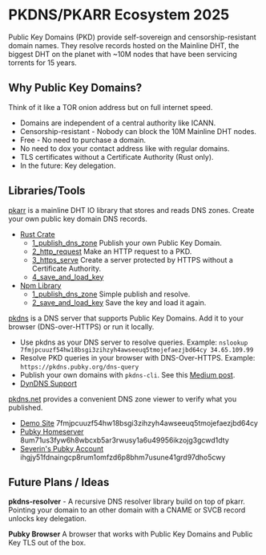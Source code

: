 # PKDNS/PKARR Ecosystem 2025


Public Key Domains (PKD) provide self-sovereign and censorship-resistant domain names. They resolve records hosted on the Mainline DHT, the biggest DHT on the planet with ~10M nodes that have been servicing torrents for 15 years.


## Why Public Key Domains?

Think of it like a TOR onion address but on full internet speed.

- Domains are independent of a central authority like ICANN.
- Censorship-resistant - Nobody can block the 10M Mainline DHT nodes.
- Free - No need to purchase a domain.
- No need to dox your contact address like with regular domains.
- TLS certificates without a Certificate Authority (Rust only).
- In the future: Key delegation.

## Libraries/Tools

[pkarr](https://github.com/pubky/pkarr/) is a mainline DHT IO library that stores and reads DNS zones. Create your own public key domain DNS records.
- [Rust Crate](https://crates.io/crates/pkarr)
    - [1_publish_dns_zone](./examples/1_publish_dns_zone.rs) Publish your own Public Key Domain.
    - [2_http_request](./examples/2_http_request.rs) Make an HTTP request to a PKD.
    - [3_https_serve](./examples/3_https_serve.rs) Create a server protected by HTTPS without a Certificate Authority.
    - [4_save_and_load_key](./examples/4_save_and_load_key.rs)
- [Npm Library](https://www.npmjs.com/package/@synonymdev/pkarr)
    - [1_publish_dns_zone](./nodejs/1_publish_dns_zone.ts) Simple publish and resolve.
    - [2_save_and_load_key](./nodejs/2_save_and_load_key.ts) Save the key and load it again.


[pkdns](https://github.com/pubky/pkdns/) is a DNS server that supports Public Key Domains. Add it to your browser (DNS-over-HTTPS) or run it locally. 
- Use pkdns as your DNS server to resolve queries. Example: `nslookup 7fmjpcuuzf54hw18bsgi3zihzyh4awseeuq5tmojefaezjbd64cy 34.65.109.99`
- Resolve PKD queries in your browser with DNS-Over-HTTPS. Example: `https://pkdns.pubky.org/dns-query`
- Publish your own domains with `pkdns-cli`. See this [Medium post](https://medium.com/pubky/how-to-host-a-public-key-domain-website-v0-6-0-ubuntu-24-04-57e6f2cb6f77).
- [DynDNS Support](https://github.com/pubky/pkdns/blob/master/docs/dyn-dns.md)


[pkdns.net](https://pkdns.net) provides a convenient DNS zone viewer to verify what you published.
- [Demo Site](https://pkdns.net/?id=7fmjpcuuzf54hw18bsgi3zihzyh4awseeuq5tmojefaezjbd64cy) 7fmjpcuuzf54hw18bsgi3zihzyh4awseeuq5tmojefaezjbd64cy
- [Pubky Homeserver](https://pkdns.net/?id=8um71us3fyw6h8wbcxb5ar3rwusy1a6u49956ikzojg3gcwd1dty) 8um71us3fyw6h8wbcxb5ar3rwusy1a6u49956ikzojg3gcwd1dty
- [Severin's Pubky Account](https://pkdns.net/?id=ihgjy51fdnaingcp8rum1omfzd6p8bhm7usune41grd97dho5cwy) ihgjy51fdnaingcp8rum1omfzd6p8bhm7usune41grd97dho5cwy

## Future Plans / Ideas

**pkdns-resolver** - A recursive DNS resolver library build on top of pkarr.
Pointing your domain to an other domain with a CNAME or SVCB record unlocks key delegation.

**Pubky Browser** A browser that works with Public Key Domains and Public Key TLS out of the box.